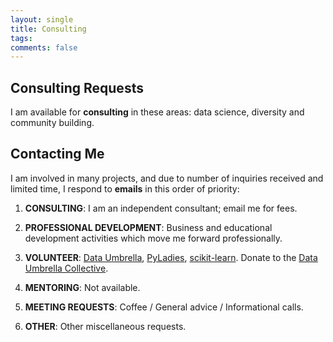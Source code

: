 ```yaml
---
layout: single
title: Consulting
tags: 
comments: false
---
```


## Consulting Requests

I am available for **consulting** in these areas:  data science, diversity and community building.  

## Contacting Me

I am involved in many projects, and due to number of inquiries received and limited time, I respond to **emails** in this order of priority:

1.  **CONSULTING**:  I am an independent consultant; email me for fees.

2.  **PROFESSIONAL DEVELOPMENT**:  Business and educational development activities which move me forward professionally.

3.  **VOLUNTEER**:  [Data Umbrella](https://www.dataumbrella.org), [PyLadies](http://nyc.pyladies.com), [scikit-learn](https://github.com/data-umbrella/data-umbrella-scikit-learn-sprint).  Donate to the [Data Umbrella Collective](https://opencollective.com/data-umbrella).

4.  **MENTORING**: Not available.

5.  **MEETING REQUESTS**:   Coffee / General advice / Informational calls.  

6.  **OTHER**:  Other miscellaneous requests. 

 


